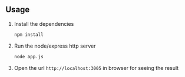 ## Usage

1. Install the dependencies

   ```bash
   npm install
   ```

2. Run the node/express http server
   ```bash
   node app.js
   ```
3. Open the url `http://localhost:3005` in browser for seeing the result
